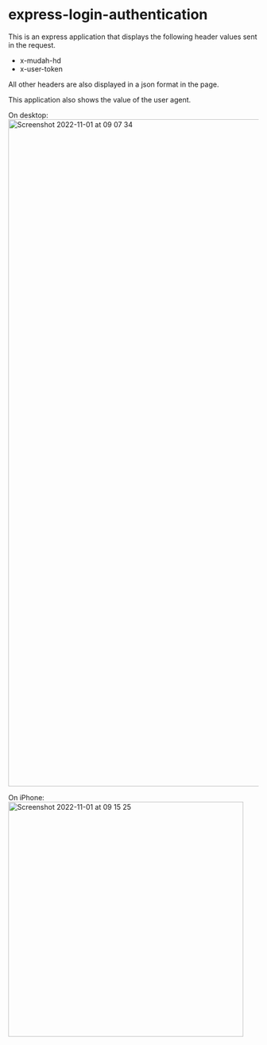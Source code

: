 # express-login-authentication
This is an express application that displays the following header values sent in the request.
- x-mudah-hd
- x-user-token

All other headers are also displayed in a json format in the page.

This application also shows the value of the user agent.

On desktop:
<img width="1343" alt="Screenshot 2022-11-01 at 09 07 34" src="https://user-images.githubusercontent.com/108250459/199142936-4f8f9568-271e-4efb-8556-d4b9a19052ba.png">


On iPhone:
<img width="473" alt="Screenshot 2022-11-01 at 09 15 25" src="https://user-images.githubusercontent.com/108250459/199137647-96f775db-d758-4913-bc6d-38dca2c3d6f5.png">
